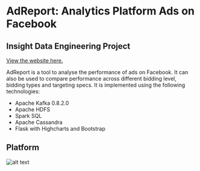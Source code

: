 # AdReport: Analytics Platform Ads on Facebook 
## Insight Data Engineering Project

[View the website here.](http://52.25.86.7:5000/cassandra_test#home)

AdReport is a tool to analyse the performance of ads on Facebook. It can also be used to compare performance across different bidding level, bidding types and targeting specs. It is implemented using the following technologies:

* Apache Kafka 0.8.2.0
* Apache HDFS
* Spark SQL
* Apache Cassandra
* Flask with Highcharts and Bootstrap 

## Platform
![alt text](https://github.com/prarthanabhattarai/AdReportProject.git/Images/ss1.png "Logo Title Text 1")


